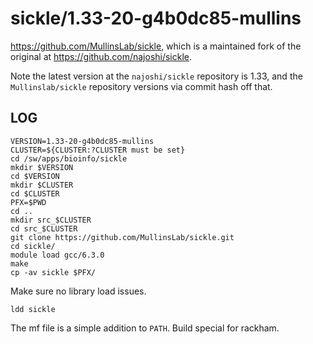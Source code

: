sickle/1.33-20-g4b0dc85-mullins
===============================

<https://github.com/MullinsLab/sickle>, which is a maintained fork of the
original at <https://github.com/najoshi/sickle>.

Note the latest version at the `najoshi/sickle` repository is 1.33, and the
`Mullinslab/sickle` repository versions via commit hash off that.

LOG
---

    VERSION=1.33-20-g4b0dc85-mullins
    CLUSTER=${CLUSTER:?CLUSTER must be set}
    cd /sw/apps/bioinfo/sickle
    mkdir $VERSION
    cd $VERSION
    mkdir $CLUSTER
    cd $CLUSTER
    PFX=$PWD
    cd ..
    mkdir src_$CLUSTER
    cd src_$CLUSTER
    git clone https://github.com/MullinsLab/sickle.git
    cd sickle/
    module load gcc/6.3.0
    make
    cp -av sickle $PFX/

Make sure no library load issues.

    ldd sickle 

The mf file is a simple addition to `PATH`.  Build special for rackham.
